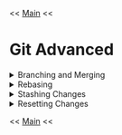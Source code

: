 << [Main](./README.md)  <<

# Git Advanced

<details>
<summary>Branching and Merging</summary>

### Creating a New Branch
```sh
git checkout -b new-branch
```
This command creates and switches to a new branch.

### Merging Branches
```sh
git checkout main
git merge new-branch
```
This command merges `new-branch` into `main`.

</details>

<details>
<summary>Rebasing</summary>

### Rebasing a Branch
```sh
git checkout feature-branch
git rebase main
```
This command rebases `feature-branch` onto `main`.

</details>

<details>
<summary>Stashing Changes</summary>

### Stashing Uncommitted Changes
```sh
git stash
```
This command stashes your uncommitted changes.

### Applying Stashed Changes
```sh
git stash apply
```
This command applies the stashed changes.

</details>

<details>
<summary>Resetting Changes</summary>

### Soft Reset
```sh
git reset --soft HEAD~1
```
This command undoes the last commit but keeps the changes staged.

### Hard Reset
```sh
git reset --hard HEAD~1
```
This command undoes the last commit and discards all changes.

</details>

<< [Main](./README.md)  <<
